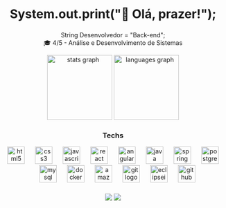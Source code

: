 
<h1 align="center">System.out.print("👋 Olá, prazer!");</h1>

###

<p align="center">
String Desenvolvedor = "Back-end";<br>
🎓 4/5 - Análise e Desenvolvimento de Sistemas<br>
</p>

  <div align="center">
  <img src="https://github-readme-stats.vercel.app/api?username=melquias-ofc&hide_title=false&hide_rank=true&show_icons=true&include_all_commits=true&count_private=true&disable_animations=false&theme=holi&locale=en&hide_border=false&order=1" height="150" alt="stats graph"  />
  <img src="https://github-readme-stats.vercel.app/api/top-langs?username=melquias-ofc&locale=en&hide_title=false&layout=compact&card_width=320&langs_count=6&theme=holi&hide_border=false&order=2" height="150" alt="languages graph"  />
</div>

###
</p>

<h3 align="center">Techs</h3>

<div align="center">
  <img src="https://skillicons.dev/icons?i=html" height="40" alt="html5 logo"  />
  <img width="16" />
  <img src="https://skillicons.dev/icons?i=css" height="40" alt="css3 logo"  />
  <img width="16" />
  <img src="https://skillicons.dev/icons?i=js" height="40" alt="javascript logo"  />
  <img width="16" />
  <img src="https://cdn.simpleicons.org/react/61DAFB" height="40" alt="react logo"  />
  <img width="16" />
  <img src="https://skillicons.dev/icons?i=angular" height="40" alt="angularjs logo"  />
  <img width="16" />
  <img src="https://skillicons.dev/icons?i=java" height="40" alt="java logo"  />
  <img width="16" />
  <img src="https://skillicons.dev/icons?i=spring" height="40" alt="spring logo"  />
  <img width="16" />
  <img src="https://skillicons.dev/icons?i=postgres" height="40" alt="postgresql logo"  />
  <img width="16" />
  <img src="https://skillicons.dev/icons?i=mysql" height="40" alt="mysql logo"  />
  <img width="16" />
  <img src="https://skillicons.dev/icons?i=docker" height="40" alt="docker logo"  />
  <img width="16" />
  <img src="https://skillicons.dev/icons?i=aws" height="40" alt="amazonwebservices logo"  />
  <img width="16" />
  <img src="https://skillicons.dev/icons?i=git" height="40" alt="git logo"  />
  <img width="16" />
  <img src="https://skillicons.dev/icons?i=eclipse" height="40" alt="eclipseide logo"  />
  <img width="16" />
  <img src="https://skillicons.dev/icons?i=github" height="40" alt="github logo"  />
</div>

###

<p align="center">
  <a href="mailto:melquias.c.oliveira@gmail.com"><img src="https://img.shields.io/badge/-Gmail-D14836?style=for-the-badge&logo=gmail&logoColor=white"/></a>
  <a href="https://linkedin.com/in/melquiascosme"><img src="https://img.shields.io/badge/-LinkedIn-0A66C2?style=for-the-badge&logo=linkedin&logoColor=white"/></a>
</p>


